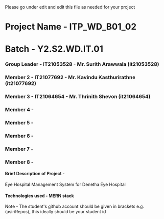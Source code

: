 Please go under edit and edit this file as needed for your project

# Project Name - ITP_WD_B01_02

# Batch - Y2.S2.WD.IT.01

### Group Leader - IT21053528 - Mr. Surith Arawwala (it21053528)
### Member 2 - IT21077692 - Mr. Kavindu Kasthurirathne (it21077692)
### Member 3 - IT21064654 - Mr. Thrinith Shevon (it21064654)
### Member 4 - 
### Member 5 - 
### Member 6 - 
### Member 7 - 
### Member 8 - 

#### Brief Description of Project - 
  Eye Hospital Management System for Denetha Eye Hospital

#### Technologies used - MERN stack
  
Note - The student's github account should be given in brackets e.g. (asiriRepos), this ideally should be your student id 

